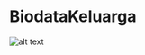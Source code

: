 # BiodataKeluarga
![alt text](https://github.com/alfina08/BiodataKeluarga/commit/556801f789d0afa5d08638b81bd15e87bb580820)
